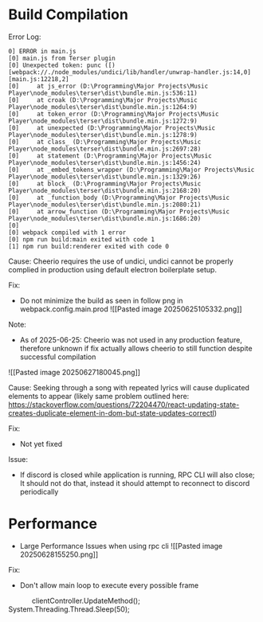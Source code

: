 


# Build Compilation


Error Log:
```
0] ERROR in main.js
[0] main.js from Terser plugin
[0] Unexpected token: punc ([) [webpack://./node_modules/undici/lib/handler/unwrap-handler.js:14,0][main.js:12218,2]
[0]     at js_error (D:\Programming\Major Projects\Music Player\node_modules\terser\dist\bundle.min.js:536:11)
[0]     at croak (D:\Programming\Major Projects\Music Player\node_modules\terser\dist\bundle.min.js:1264:9)
[0]     at token_error (D:\Programming\Major Projects\Music Player\node_modules\terser\dist\bundle.min.js:1272:9)
[0]     at unexpected (D:\Programming\Major Projects\Music Player\node_modules\terser\dist\bundle.min.js:1278:9)
[0]     at class_ (D:\Programming\Major Projects\Music Player\node_modules\terser\dist\bundle.min.js:2697:28)
[0]     at statement (D:\Programming\Major Projects\Music Player\node_modules\terser\dist\bundle.min.js:1456:24)
[0]     at _embed_tokens_wrapper (D:\Programming\Major Projects\Music Player\node_modules\terser\dist\bundle.min.js:1329:26)
[0]     at block_ (D:\Programming\Major Projects\Music Player\node_modules\terser\dist\bundle.min.js:2168:20)
[0]     at _function_body (D:\Programming\Major Projects\Music Player\node_modules\terser\dist\bundle.min.js:2080:21)
[0]     at arrow_function (D:\Programming\Major Projects\Music Player\node_modules\terser\dist\bundle.min.js:1686:20)
[0]
[0] webpack compiled with 1 error
[0] npm run build:main exited with code 1
[1] npm run build:renderer exited with code 0
```

Cause: Cheerio requires the use of undici, undici cannot be properly complied in production using default electron boilerplate setup.

Fix: 
- Do not minimize the build as seen in follow png in webpack.config.main.prod
![[Pasted image 20250625105332.png]]

Note: 
- As of 2025-06-25: Cheerio was not used in any production feature, therefore unknown if fix actually allows cheerio to still function despite successful compilation






![[Pasted image 20250627180045.png]]

Cause: Seeking through a song with repeated lyrics will cause duplicated elements to appear
(likely same problem outlined here: https://stackoverflow.com/questions/72204470/react-updating-state-creates-duplicate-element-in-dom-but-state-updates-correctl)

Fix: 
- Not yet fixed






Issue:
- If discord is closed while application is running, RPC CLI will also close; It should not do that, instead it should attempt to reconnect to discord periodically





# Performance

- Large Performance Issues when using rpc cli
![[Pasted image 20250628155250.png]]

Fix:
- Don't allow main loop to execute every possible frame 

            clientController.UpdateMethod();
            System.Threading.Thread.Sleep(50);
